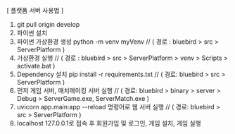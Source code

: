 [ 플랫폼 서버 사용법 ]

1. git pull origin develop
2. 파이썬 설치
3. 파이썬 가상환경 생성 python -m venv myVenv // ( 경로 : bluebird > src > ServerPlatform )
4. 가상환경 실행 // ( 경로 : bluebird > src > ServerPlatform > venv > Scripts > activate.bat )
5. Dependency 설치 pip install -r requirements.txt // ( 경로: bluebird > src > ServerPlatform )
6. 먼저 게임 서버, 매치메이킹 서버 실행 // ( 경로: bluebird > binary > server > Debug > ServerGame.exe, ServerMatch.exe )
7. uvicorn app.main:app --reload 명령어로 웹 서버 실행 // ( 경로: bluebird > src > ServerPlatform )
8. localhost 127.0.0.1로 접속 후 회원가입 및 로그인, 게임 설치, 게임 실행
